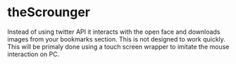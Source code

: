 # theScrounger

Instead of using twitter API it interacts with the open face and downloads images from your bookmarks section. This is not designed to work quickly.
This will be primaly done using a touch screen wrapper to imitate the mouse interaction on PC.
